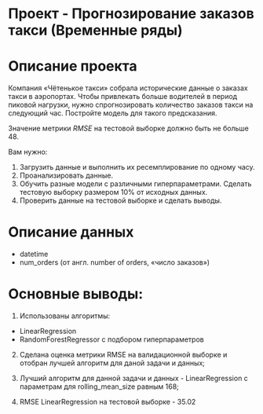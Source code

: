 ﻿# Проект - Прогнозирование заказов такси (Временные ряды)

# Описание проекта
Компания «Чётенькое такси» собрала исторические данные о заказах такси в аэропортах. Чтобы привлекать больше водителей в период пиковой нагрузки, нужно спрогнозировать количество заказов такси на следующий час. Постройте модель для такого предсказания.

Значение метрики *RMSE* на тестовой выборке должно быть не больше 48.

Вам нужно:
1. Загрузить данные и выполнить их ресемплирование по одному часу.
2. Проанализировать данные.
3. Обучить разные модели с различными гиперпараметрами. Сделать тестовую выборку размером 10% от исходных данных.
4. Проверить данные на тестовой выборке и сделать выводы.

# Описание данных
- datetime
- num_orders (от англ. number of orders, «число заказов»)

# Основные выводы:
1. Использованы алгоритмы:
  - LinearRegression
  - RandomForestRegressor с подбором гиперпараметров
2. Сделана оценка метрики RMSE на валидационной выборке и отобран лучшей алгоритм для даной задачи и данных;

3. Лучший алгоритм для данной задачи и данных  -  LinearRegression с параметрам для rolling_mean_size равным 168;

4. RMSE LinearRegression на тестовой выборке  - 35.02
